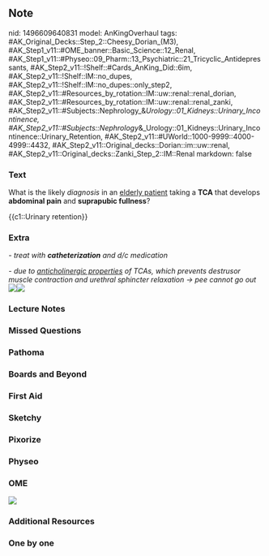 ## Note
nid: 1496609640831
model: AnKingOverhaul
tags: #AK_Original_Decks::Step_2::Cheesy_Dorian_(M3), #AK_Step1_v11::#OME_banner::Basic_Science::12_Renal, #AK_Step1_v11::#Physeo::09_Pharm::13_Psychiatric::21_Tricyclic_Antidepressants, #AK_Step2_v11::!Shelf::#Cards_AnKing_Did::6im, #AK_Step2_v11::!Shelf::IM::no_dupes, #AK_Step2_v11::!Shelf::IM::no_dupes::only_step2, #AK_Step2_v11::#Resources_by_rotation::IM::uw::renal::renal_dorian, #AK_Step2_v11::#Resources_by_rotation::IM::uw::renal::renal_zanki, #AK_Step2_v11::#Subjects::Nephrology_&_Urology::01_Kidneys::Urinary_Incontinence, #AK_Step2_v11::#Subjects::Nephrology_&_Urology::01_Kidneys::Urinary_Incontinence::Urinary_Retention, #AK_Step2_v11::#UWorld::1000-9999::4000-4999::4432, #AK_Step2_v11::Original_decks::Dorian::im::uw::renal, #AK_Step2_v11::Original_decks::Zanki_Step_2::IM::Renal
markdown: false

### Text
What is the likely <i>diagnosis</i> in an <u>elderly patient</u>
taking a <b>TCA</b> that develops <b>abdominal pain</b> and
<b>suprapubic fullness</b>?
<div>
  {{c1::Urinary retention}}
</div>

### Extra
<i>- treat with <b>catheterization</b> and d/c medication</i>
<div>
  <i>- due to <u>anticholinergic properties</u> of TCAs, which
  prevents destrusor muscle contraction and urethral sphincter
  relaxation → pee cannot go out</i>
  <div>
    <i><img src="paste-467614564352490.jpg"><img src=
    "paste-467816427815402.jpg"></i>
  </div>
</div>

### Lecture Notes


### Missed Questions


### Pathoma


### Boards and Beyond


### First Aid


### Sketchy


### Pixorize


### Physeo


### OME
<div class="ome-widget">
  <a href="https://onlinemeded.org/spa/renal?ref=anki"><img src=
  "_OME_AnkiFlashcards_Topic_4.png"></a>
</div>

### Additional Resources


### One by one

